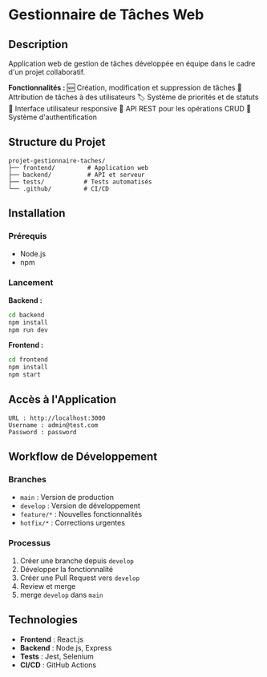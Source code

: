 # Gestionnaire de Tâches Web

## Description

Application web de gestion de tâches développée en équipe dans le cadre d'un projet collaboratif.

**Fonctionnalités :**
🆕 Création, modification et suppression de tâches
👥 Attribution de tâches à des utilisateurs
🏷️ Système de priorités et de statuts
📱 Interface utilisateur responsive
🔌 API REST pour les opérations CRUD
🔐 Système d'authentification

## Structure du Projet

```
projet-gestionnaire-taches/
├── frontend/         # Application web
├── backend/          # API et serveur
├── tests/           # Tests automatisés
└── .github/         # CI/CD
```

## Installation

### Prérequis
- Node.js
- npm

### Lancement

**Backend :**
```bash
cd backend
npm install
npm run dev
```

**Frontend :**
```bash
cd frontend
npm install
npm start
```

## Accès à l'Application

```
URL : http://localhost:3000
Username : admin@test.com
Password : password
```

## Workflow de Développement

### Branches
- `main` : Version de production
- `develop` : Version de développement
- `feature/*` : Nouvelles fonctionnalités
- `hotfix/*` : Corrections urgentes

### Processus
1. Créer une branche depuis `develop`
2. Développer la fonctionnalité
3. Créer une Pull Request vers `develop`
4. Review et merge
5. merge `develop` dans `main`

## Technologies

- **Frontend** : React.js
- **Backend** : Node.js, Express
- **Tests** : Jest, Selenium
- **CI/CD** : GitHub Actions